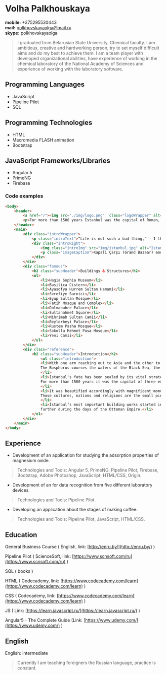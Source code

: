 # Volha Palkhouskaya
**mobile:** +375295530443  
**mail:** polkhovskayaolga@mail.ru  
**skype:** polkhovskayaolga  
> I graduated from Belarusian State University, Chemical faculty. I am ambitious, 
> creative and hardworking person,  try to set myself difficult aims and do my best
> to achieve them. I am a team player with developed organizational  abilities, 
> have experience of working in the chemical laboratory of the National Academy 
> of Sciences and experience of working with the laboratory software.
## Programming Languages
* JavaScript
* Pipeline Pilot
* SQL
## Programming Technologies
* HTML
* Macromedia FLASH animation
* Bootstrap
## JavaScript Frameworks/Libraries
* Angular 5
* PrimeNG
* Firebase

### Code examples
```html
<body>
	<header>
		<a href="/"><img src="./img/logo.png"  class="logoWrapper" alt="Logo"></a>
		<p>For more than 1500 years İstanbul was the capital of Roman, Byzantine and Ottoman Empires.</p>
	</header>
    <main>
        <div class="introWrapper">
            <p class="introText">“Life is not such a bad thing,” - I think sometimes. - “In the end, you can always walk along the Bosphorus.”</p>
            <div class="introRight">
                <img class="introImg" src="img/istanbul.jpg" alt="Istanbul" />
                <p class="imageCaption">Kapalı Çarşı (Grand Bazaar) and Mısır Çarşısı (Spice)</p>
            </div>
        </div>
        <div class="famous">
            <h2 class="subHeader">Buildings & Structures</h2>
            <ul>
                <li>Hagia Sophia Museum</li>
                <li>Basilica Cistern</li>
                <li>Ayasofya Hurrem Sultan Hamami</li>
                <li>Serefiye Sarnici</li>
                <li>Eyup Sultan Mosque</li>
                <li>Fatih Mosque and Complex</li>
                <li>Dolmabahce Palace</li>
                <li>Sultanahmet Square</li>
                <li>Mihrimah Sultan Camii</li>
                <li>Beylerbeyi Palace</li>
                <li>Rustem Pasha Mosque</li>
                <li>Sokollu Mehmet Pasa Mosque</li>
                <li>Yeni Camii</li>
            </ul>
        </div>
        <div class="reference">
            <h2 class="subHeader">Introduction</h2>
                <ol class="introduction">
                <li>With one arm reaching out to Asia and the other to Europe, İstanbul is the only city in the world built on two continents.
                The Bosphorus courses the waters of the Black Sea, the Sea of Marmara and the Golden Horn through the city’s heart.
                </li>
                <li>İstanbul's fate has been sealed by its vital strategic location and its enchanting natural beauty.
                For more than 1500 years it was the capital of three empires: Roman, Byzantine and the Ottoman Empires.
                </li>
                <li>It was beautified accordingly with magnificent monuments and became a metropolis where diverse cultures, nations and religions mingled.
                Those cultures, nations and religions are the small pieces that form the mosaic of İstanbul.
                </li>
                <li>İstanbul’s most important building works started in the Byzantine period and the city was then embellished 
                further during the days of the Ottoman Empire.</li>
            </ol>	
        </div>	
    </main>
</body>
```
## Experience
 * Development of an application for studying the adsorption properties of magnesium oxide.
 > Technologies and Tools: Angular 5, PrimeNG, Pipeline Pilot, Firebase, Bootstrap, Adobe Photoshop, JavaScript, HTML/CSS, Origin.

 * Development of an for data recognition from five different laboratory devices.
 > Technologies and Tools: Pipeline Pilot.

 * Developing an application about the stages of making coffee.
 >Technologies and Tools: Pipeline Pilot, JavaScript, HTML/CSS.

## Education

General Business Course ( English, link: [http://enru.by/](http://enru.by/) )

Pipeline Pilot ( ScienceSoft, link: [https://www.scnsoft.com/ru](https://www.scnsoft.com/ru) )

SQL ( books )

HTML ( Codecademy, link: [https://www.codecademy.com/learn](https://www.codecademy.com/learn) )

CSS ( Codecademy, link: [https://www.codecademy.com/learn](https://www.codecademy.com/learn) )

JS ( Link: [https://learn.javascript.ru/](https://learn.javascript.ru/) )

Angular5 - The Complete Guide (Link: [https://www.udemy.com/](https://www.udemy.com/) )

## English 

English: intermediate
> Сurrently I am teaching foreigners the Russian language, practice is constant.
